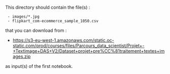 This directory should contain the file(s) :
```
 - images/*.jpg
 - flipkart_com-ecommerce_sample_1050.csv
```

that you can download from : 
 - https://s3-eu-west-1.amazonaws.com/static.oc-static.com/prod/courses/files/Parcours_data_scientist/Projet+-+Textimage+DAS+V2/Dataset+projet+pre%CC%81traitement+textes+images.zip

as input(s) of the first notebook.
